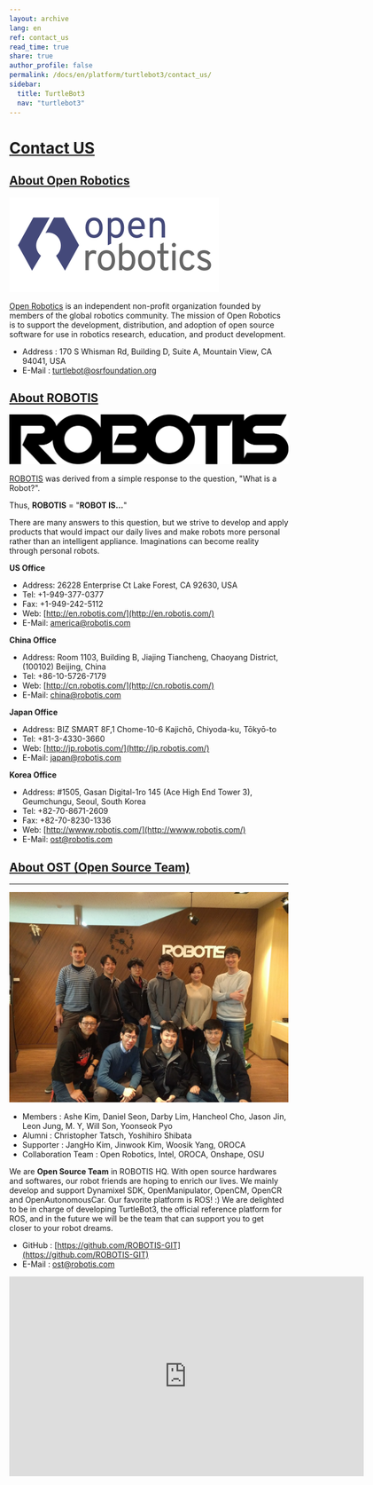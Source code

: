 ```yaml
---
layout: archive
lang: en
ref: contact_us
read_time: true
share: true
author_profile: false
permalink: /docs/en/platform/turtlebot3/contact_us/
sidebar:
  title: TurtleBot3
  nav: "turtlebot3"
---
```


<div style="counter-reset: h1 29"></div>

# [Contact US](#contact-us)

## [About Open Robotics](#about-open-robotics)

![](/assets/images/platform/turtlebot3/logo_openrobotics.png)


[Open Robotics](https://www.openrobotics.org/) is an independent non-profit organization founded by members of the global robotics community. The mission of Open Robotics is to support the development, distribution, and adoption of open source software for use in robotics research, education, and product development.

* Address : 170 S Whisman Rd, Building D, Suite A, Mountain View, CA 94041, USA
* E-Mail : turtlebot@osrfoundation.org

## [About ROBOTIS](#about-robotis)

![](/assets/images/platform/turtlebot3/logo_robotis.png)

[ROBOTIS](http://wwww.robotis.com/) was derived from a simple response to the question, "What is a Robot?".

Thus, **ROBOTIS** = "**ROBOT IS...**"

There are many answers to this question, but we strive to develop and apply products that would impact our daily lives and make robots more personal rather than an intelligent appliance. Imaginations can become reality through personal robots.

**US Office**

* Address: 26228 Enterprise Ct Lake Forest, CA 92630, USA
* Tel: +1-949-377-0377
* Fax: +1-949-242-5112
* Web: [http://en.robotis.com/](http://en.robotis.com/)
* E-Mail: america@robotis.com

**China Office**

* Address: Room 1103, Building B, Jiajing Tiancheng, Chaoyang District, (100102) Beijing, China
* Tel: +86-10-5726-7179
* Web: [http://cn.robotis.com/](http://cn.robotis.com/)
* E-Mail: china@robotis.com

**Japan Office**

* Address: BIZ SMART 8F,1 Chome-10-6 Kajichō, Chiyoda-ku, Tōkyō-to
* Tel: +81-3-4330-3660
* Web: [http://jp.robotis.com/](http://jp.robotis.com/)
* E-Mail: japan@robotis.com

**Korea Office**

* Address:	#1505, Gasan Digital-1ro 145 (Ace High End Tower 3), Geumchungu, Seoul, South Korea
* Tel:	+82-70-8671-2609
* Fax:	+82-70-8230-1336
* Web: [http://wwww.robotis.com/](http://wwww.robotis.com/)
* E-Mail: ost@robotis.com

## [About OST (Open Source Team)](#about-ost-open-source-team)
----------------------------

![](/assets/images/platform/turtlebot3/contact/open_source_team.jpg)

* Members : Ashe Kim, Daniel Seon, Darby Lim, Hancheol Cho, Jason Jin, Leon Jung, M. Y, Will Son, Yoonseok Pyo
* Alumni : Christopher Tatsch, Yoshihiro Shibata
* Supporter : JangHo Kim, Jinwook Kim, Woosik Yang, OROCA
* Collaboration Team : Open Robotics, Intel, OROCA, Onshape, OSU

We are **Open Source Team** in ROBOTIS HQ. With open source hardwares and softwares, our robot friends are hoping to enrich our lives. We mainly develop and support Dynamixel SDK, OpenManipulator, OpenCM, OpenCR and OpenAutonomousCar.
Our favorite platform is ROS! :) We are delighted to be in charge of developing TurtleBot3, the official reference platform for ROS, and in the future we will be the team that can support you to get closer to your robot dreams.

* GitHub : [https://github.com/ROBOTIS-GIT](https://github.com/ROBOTIS-GIT)
* E-Mail : ost@robotis.com

<iframe width="640" height="360" src="https://www.youtube.com/embed/jFvEGKkdOqM?ecver=1" frameborder="0" allowfullscreen></iframe>
